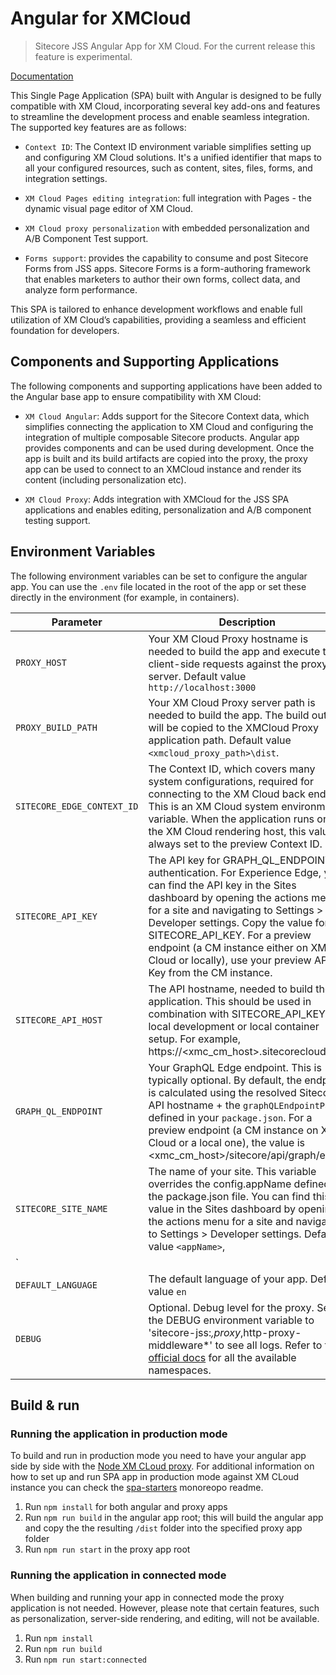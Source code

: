 # Angular for XMCloud

> Sitecore JSS Angular App for XM Cloud. For the current release this feature is experimental.

[Documentation](<TODO>)

This Single Page Application (SPA) built with Angular is designed to be fully compatible with XM Cloud, incorporating several key add-ons and features to streamline the development process and enable seamless integration. The supported key features are as follows:

- `Context ID`: The Context ID environment variable simplifies setting up and configuring XM Cloud solutions. It's a unified identifier that maps to all your configured resources, such as content, sites, files, forms, and integration settings.

- `XM Cloud Pages editing integration`: full integration with Pages - the dynamic visual page editor of XM Cloud.

- `XM Cloud proxy personalization` with embedded personalization and A/B Component Test support.

- `Forms support`: provides the capability to consume and post Sitecore Forms from JSS apps. Sitecore Forms is a form-authoring framework that enables marketers to author their own forms, collect data, and analyze form performance.

This SPA is tailored to enhance development workflows and enable full utilization of XM Cloud’s capabilities, providing a seamless and efficient foundation for developers.

## Components and Supporting Applications

The following components and supporting applications have been added to the Angular base app to ensure compatibility with XM Cloud:

- `XM Cloud Angular`: Adds support for the Sitecore Context data, which simplifies connecting the application to XM Cloud and configuring the integration of multiple composable Sitecore products. Angular app provides components and can be used during development. Once the app is built and its build artifacts are copied into the proxy, the proxy app can be used to connect to an XMCloud instance and render its content (including personalization etc).

- `XM Cloud Proxy`: Adds integration with XMCloud for the JSS SPA applications and enables editing, personalization and A/B component testing support.

## Environment Variables

The following environment variables can be set to configure the angular app. You can use the `.env` file located in the root of the app or set these directly in the environment (for example, in containers).

| Parameter                              | Description                                                                                                                                |
| -------------------------------------- | ------------------------------------------------------------------------------------------------------------------------------------------ |
| `PROXY_HOST`                        | Your XM Cloud Proxy hostname is needed to build the app and execute the client-side requests against the proxy server. Default value `http://localhost:3000`                                                                                                                  |
| `PROXY_BUILD_PATH`                              | Your XM Cloud Proxy server path is needed to build the app. The build output will be copied to the XMCloud Proxy application path. Default value `<xmcloud_proxy_path>\dist`.
| `SITECORE_EDGE_CONTEXT_ID`                              | The Context ID, which covers many system configurations, required for connecting to the XM Cloud back end. This is an XM Cloud system environment variable. When the application runs on the XM Cloud rendering host, this value is always set to the preview Context ID.                   |
| `SITECORE_API_KEY`                              | The API key for GRAPH_QL_ENDPOINT authentication. For Experience Edge, you can find the API key in the Sites dashboard by opening the actions menu for a site and navigating to Settings > Developer settings. Copy the value for SITECORE_API_KEY. For a preview endpoint (a CM instance either on XM Cloud or locally), use your preview API Key from the CM instance.
| `SITECORE_API_HOST`                              | The API hostname, needed to build the application. This should be used in combination with SITECORE_API_KEY for local development or local container setup. For example, https://<xmc_cm_host>.sitecorecloud.io.                   |
| `GRAPH_QL_ENDPOINT`                              | Your GraphQL Edge endpoint. This is typically optional. By default, the endpoint is calculated using the resolved Sitecore API hostname + the `graphQLEndpointPath` defined in your `package.json`. For a preview endpoint (a CM instance on XM Cloud or a local one), the value is <xmc_cm_host>/sitecore/api/graph/edge.  |
| `SITECORE_SITE_NAME`                              | The name of your site. This variable overrides the config.appName defined in the package.json file. You can find this value in the Sites dashboard by opening the actions menu for a site and navigating to Settings > Developer settings. Default value `<appName>`,
`                  |
| `DEFAULT_LANGUAGE`                              | The default language of your app. Default value `en`                  |
| `DEBUG`                  | Optional. Debug level for the proxy. Set the DEBUG environment variable to 'sitecore-jss:*,proxy*,http-proxy-middleware*' to see all logs. Refer to the [official docs](https://doc.sitecore.com/xp/en/developers/hd/latest/sitecore-headless-development/debug-logging-in-jss-apps.html#namespaces) for all the available namespaces.

## Build & run

### Running the application in production mode

To build and run in production mode you need to have your angular app side by side with the [Node XM CLoud proxy](https://github.com/Sitecore/jss/tree/dev/packages/create-sitecore-jss/src/templates/node-xmcloud-proxy). For additional information on how to set up and run SPA app in production mode against XM CLoud instance you can check the [spa-starters](https://github.com/sitecorelabs/xmcloud-foundation-head/tree/main/headapps/spa-starter) monoreopo readme.

1. Run `npm install` for both angular and proxy apps
2. Run `npm run build` in the angular app root; this will build the angular app and copy the the resulting `/dist` folder into the specified proxy app folder
3. Run `npm run start` in the proxy app root

### Running the application in connected mode

When building and running your app in connected mode the proxy application is not needed. However, please note that certain features, such as personalization, server-side rendering, and editing, will not be available.

1. Run `npm install`
2. Run `npm run build`
3. Run `npm run start:connected`
